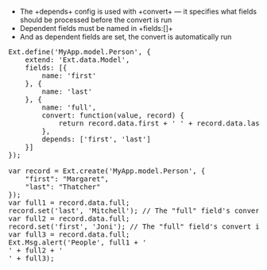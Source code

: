 - The +depends+ config is used with +convert+ &mdash; it specifies what fields should be processed before the convert is run
- Dependent fields must be named in +fields:[]+
- And as dependent fields are set, the convert is automatically run

<pre class="runnable">
Ext.define('MyApp.model.Person', {
    extend: 'Ext.data.Model',
    fields: [{
        name: 'first'
    }, {
        name: 'last'
    }, {
        name: 'full',
        convert: function(value, record) {
            return record.data.first + ' ' + record.data.last;
        },
        depends: ['first', 'last']
    }]
});

var record = Ext.create('MyApp.model.Person', {
    "first": "Margaret",
    "last": "Thatcher"
});
var full1 = record.data.full;
record.set('last', 'Mitchell'); // The "full" field's convert is run
var full2 = record.data.full;
record.set('first', 'Joni'); // The "full" field's convert is run
var full3 = record.data.full;
Ext.Msg.alert('People', full1 + '<br>' + full2 + '<br>' + full3);
</pre>